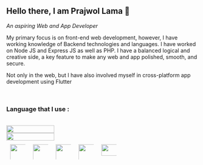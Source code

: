  ## Hello there, I am Prajwol Lama 👋

*An aspiring Web and App Developer*

<p align="left">My primary focus is on front-end web development, however, I have working knowledge of Backend technologies and languages. I have worked on Node JS and Express JS as well as PHP. I have a balanced logical and creative side, a key feature to make any web and app polished, smooth, and secure.</p>

<p align="left">Not only in the web, but I have also involved myself in cross-platform app development using Flutter</p>
</br>
<h3>Language that I use :</h3>
</br>
<div class="cont" style="display:flex; flex-direction:column;">
<img  width="50%" src="https://github-readme-stats.vercel.app/api/top-langs/?username=prajwol32547&layout=compact&exclude_repo=github-readme-stats)"/>
<img width="50%" src="https://github-readme-streak-stats.herokuapp.com/?user=prajwol32547&theme=horizon"/></div>

<div class="container" style="display:flex; aspect-ratio:4:3">
<img style="margin:10px; max-width:40px; max-height:40px" src="https://w7.pngwing.com/pngs/168/443/png-transparent-flutter-logo-flutter-software-logo-social-media-logo-logo-technology-logo-3d-icon.png" width="70px"/>

<img style="margin:10px;max-width:40px; max-height:40px" src="https://dwglogo.com/wp-content/uploads/2017/09/1460px-React_logo.png" width="70px"/>

<img style="margin:10px;max-width:40px; max-height:40px" src="https://encrypted-tbn0.gstatic.com/images?q=tbn:ANd9GcTPWXoi7cy3HEsFJ8kqj7FQisLz0IBP9r7hW-4RysSgRZKI0BLQm46I0nn-PwKi2112FaU&usqp=CAU" width="70px" />

<img style="margin:10px;max-width:40px; max-height:40px" src="https://vistaran-tech.s3.ap-south-1.amazonaws.com/wp-content/uploads/2022/05/13104926/nodejs-logo.png" width="70px" />

<img style="margin:10px;max-width:40px; max-height:40px" src="https://encrypted-tbn0.gstatic.com/images?q=tbn:ANd9GcRpGgNSPRVm39iH4cj6zG4IgW_wA6GWdxscSdCNJ43dHw&s" height="30" width="70px" />

</div>
